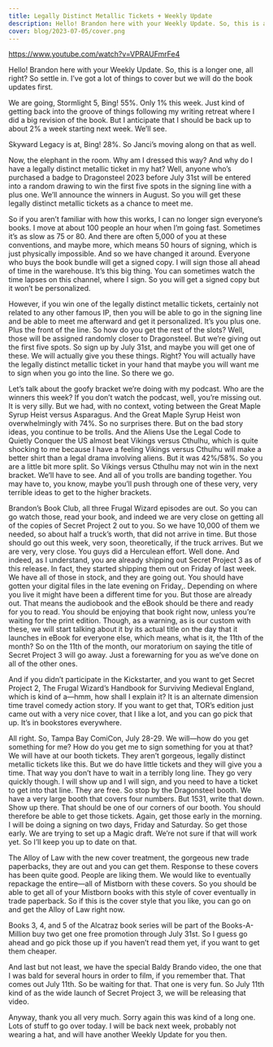 ```yaml
---
title: Legally Distinct Metallic Tickets + Weekly Update
description: Hello! Brandon here with your Weekly Update. So, this is a longer one, all right? So settle in. I’ve got a lot of things to cover but we will do the book updates first.
cover: blog/2023-07-05/cover.png
---
```


https://www.youtube.com/watch?v=VPRAUFmrFe4

Hello! Brandon here with your Weekly Update. So, this is a longer one, all right? So settle in. I’ve got a lot of things to cover but we will do the book updates first.

We are going, Stormlight 5, Bing! 55%. Only 1% this week. Just kind of getting back into the groove of things following my writing retreat where I did a big revision of the book. But I anticipate that I should be back up to about 2% a week starting next week. We’ll see.

Skyward Legacy is at, Bing! 28%. So Janci’s moving along on that as well.

Now, the elephant in the room. Why am I dressed this way? And why do I have a legally distinct metallic ticket in my hat? Well, anyone who’s purchased a badge to Dragonsteel 2023 before July 31st will be entered into a random drawing to win the first five spots in the signing line with a plus one. We’ll announce the winners in August. So you will get these legally distinct metallic tickets as a chance to meet me.

So if you aren’t familiar with how this works, I can no longer sign everyone’s books. I move at about 100 people an hour when I’m going fast. Sometimes it’s as slow as 75 or 80. And there are often 5,000 of you at these conventions, and maybe more, which means 50 hours of signing, which is just physically impossible. And so we have changed it around. Everyone who buys the book bundle will get a signed copy. I will sign those all ahead of time in the warehouse. It’s this big thing. You can sometimes watch the time lapses on this channel, where I sign. So you will get a signed copy but it won’t be personalized.

However, if you win one of the legally distinct metallic tickets, certainly not related to any other famous IP, then you will be able to go in the signing line and be able to meet me afterward and get it personalized. It’s you plus one. Plus the front of the line. So how do you get the rest of the slots? Well, those will be assigned randomly closer to Dragonsteel. But we’re giving out the first five spots. So sign up by July 31st, and maybe you will get one of these. We will actually give you these things. Right? You will actually have the legally distinct metallic ticket in your hand that maybe you will want me to sign when you go into the line. So there we go.

Let’s talk about the goofy bracket we’re doing with my podcast. Who are the winners this week? If you don’t watch the podcast, well, you’re missing out. It is very silly. But we had, with no context, voting between the Great Maple Syrup Heist versus Asparagus. And the Great Maple Syrup Heist won overwhelmingly with 74%. So no surprises there. But on the bad story ideas, you continue to be trolls. And the Aliens Use the Legal Code to Quietly Conquer the US almost beat Vikings versus Cthulhu, which is quite shocking to me because I have a feeling Vikings versus Cthulhu will make a better shirt than a legal drama involving aliens. But it was 42%/58%. So you are a little bit more split. So Vikings versus Cthulhu may not win in the next bracket. We’ll have to see. And all of you trolls are banding together. You may have to, you know, maybe you’ll push through one of these very, very terrible ideas to get to the higher brackets.

Brandon’s Book Club, all three Frugal Wizard episodes are out. So you can go watch those, read your book, and indeed we are very close on getting all of the copies of Secret Project 2 out to you. So we have 10,000 of them we needed, so about half a truck’s worth, that did not arrive in time. But those should go out this week, very soon, theoretically, if the truck arrives. But we are very, very close. You guys did a Herculean effort. Well done. And indeed, as I understand, you are already shipping out Secret Project 3 as of this release. In fact, they started shipping them out on Friday of last week. We have all of those in stock, and they are going out. You should have gotten your digital files in the late evening on Friday,. Depending on where you live it might have been a different time for you. But those are already out. That means the audiobook and the eBook should be there and ready for you to read. You should be enjoying that book right now, unless you’re waiting for the print edition. Though, as a warning, as is our custom with these, we will start talking about it by its actual title on the day that it launches in eBook for everyone else, which means, what is it, the 11th of the month? So on the 11th of the month, our moratorium on saying the title of Secret Project 3 will go away. Just a forewarning for you as we’ve done on all of the other ones.

And if you didn’t participate in the Kickstarter, and you want to get Secret Project 2, The Frugal Wizard’s Handbook for Surviving Medieval England, which is kind of a—hmm, how shall I explain it? It is an alternate dimension time travel comedy action story. If you want to get that, TOR’s edition just came out with a very nice cover, that I like a lot, and you can go pick that up. It’s in bookstores everywhere.

All right. So, Tampa Bay ComiCon, July 28-29. We will—how do you get something for me? How do you get me to sign something for you at that? We will have at our booth tickets. They aren’t gorgeous, legally distinct metallic tickets like this. But we do have little tickets and they will give you a time. That way you don’t have to wait in a terribly long line. They go very quickly though. I will show up and I will sign, and you need to have a ticket to get into that line. They are free. So stop by the Dragonsteel booth. We have a very large booth that covers four numbers. But 1531, write that down. Show up there. That should be one of our corners of our booth. You should therefore be able to get those tickets. Again, get those early in the morning. I will be doing a signing on two days, Friday and Saturday. So get those early. We are trying to set up a Magic draft. We’re not sure if that will work yet. So I’ll keep you up to date on that.

The Alloy of Law with the new cover treatment, the gorgeous new trade paperbacks, they are out and you can get them. Response to these covers has been quite good. People are liking them. We would like to eventually repackage the entire—all of Mistborn with these covers. So you should be able to get all of your Mistborn books with this style of cover eventually in trade paperback. So if this is the cover style that you like, you can go on and get the Alloy of Law right now.

Books 3, 4, and 5 of the Alcatraz book series will be part of the Books-A-Million buy two get one free promotion through July 31st. So I guess go ahead and go pick those up if you haven’t read them yet, if you want to get them cheaper.

And last but not least, we have the special Baldy Brando video, the one that I was bald for several hours in order to film, if you remember that. That comes out July 11th. So be waiting for that. That one is very fun. So July 11th kind of as the wide launch of Secret Project 3, we will be releasing that video.

Anyway, thank you all very much. Sorry again this was kind of a long one. Lots of stuff to go over today. I will be back next week, probably not wearing a hat, and will have another Weekly Update for you then.
